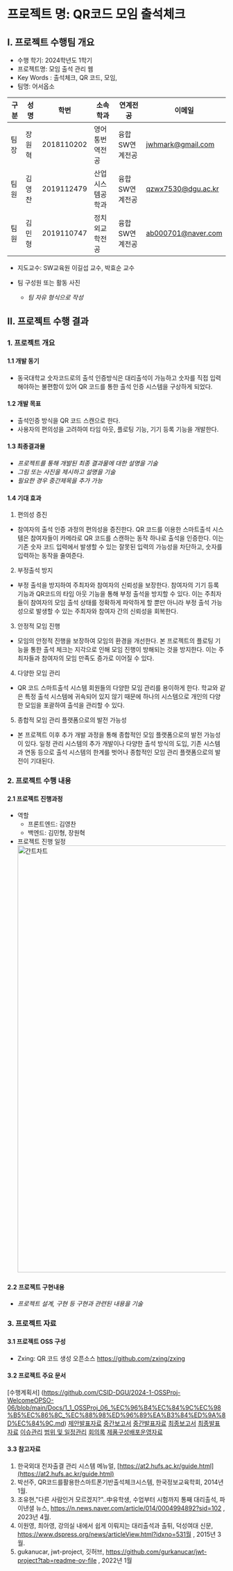 # 프로젝트 명: QR코드 모임 출석체크 

## I. 프로젝트 수행팀 개요

* 수행 학기:  2024학년도 1학기
* 프로젝트명:  모임 출석 관리 웹
* Key Words :  출석체크, QR 코드, 모임, 
* 팀명: 어서옵소    

| 구분 | 성명   | 학번       | 소속학과         | 연계전공       | 이메일             |
| ---- | ------ | ---------- | ---------------- | -------------- | ------------------ |
| 팀장 | 장원혁 | 2018110202 | 영어통번역전공   | 융합SW연계전공 | jwhmark@gmail.com  |
| 팀원 | 김영찬 | 2019112479 | 산업시스템공학과 | 융합SW연계전공 | qzwx7530@dgu.ac.kr |
| 팀원 | 김민형 | 2019110747 | 정치외교학전공   | 융합SW연계전공 | ab000701@naver.com |              

* 지도교수:  SW교육원 이길섭 교수, 박효순 교수   

* 팀 구성원 또는 활동 사진  
    * *팀 자유 형식으로 작성*  

## II. 프로젝트 수행 결과  

### 1. 프로젝트 개요  

#### 1.1 개발 동기  

- 동국대학교 숫자코드로의 출석 인증방식은 대리출석이 가능하고 숫자를 직접 입력해야하는 불편함이 있어 QR 코드를 통한 출석 인증 시스템을 구상하게 되었다.


#### 1.2 개발 목표  

- 출석인증 방식을 QR 코드 스캔으로 한다.
- 사용자의 편의성을 고려하여 타임 아웃, 플로팅 기능, 기기 등록 기능을 개발한다.


#### 1.3 최종결과물  

- *프로젝트를 통해 개발된 최종 결과물에 대한 설명을 기술*  
- *그림 또는 사진을 제시하고 설명을 기술*  
- *필요한 경우 중간제목을 추가 가능*  

#### 1.4 기대 효과  

1. 편의성 증진

- 참여자의 출석 인증 과정의 편의성을 증진한다. QR 코드를 이용한 스마트출석 시스템은 참여자들이 카메라로 QR 코드를 스캔하는 동작 하나로 출석을 인증한다. 이는 기존 숫자 코드 입력에서 발생할 수 있는 잘못된 입력의 가능성을 차단하고, 숫자를 입력하는 동작을 줄여준다.

2. 부정출석 방지

- 부정 출석을 방지하여 주최자와 참여자의 신뢰성을 보장한다. 참여자의 기기 등록 기능과 QR코드의 타임 아웃 기능을 통해 부정 출석을 방지할 수 있다. 이는 주최자들이 참여자의 모임 출석 상태를 정확하게 파악하게 할 뿐만 아니라 부정 출석 가능성으로 발생할 수 있는 주최자와 참여자 간의 신뢰성을 회복한다.

3. 안정적 모임 진행

- 모임의 안정적 진행을 보장하여 모임의 환경을 개선한다. 본 프로젝트의 플로팅 기능을 통한 출석 체크는 지각으로 인해 모임 진행이 방해되는 것을 방지한다. 이는 주최자들과 참여자의 모임 만족도 증가로 이어질 수 있다.

4. 다양한 모임 관리

- QR 코드 스마트출석 시스템 회원들의 다양한 모임 관리를 용이하게 한다. 학교와 같은 특정 출석 시스템에 귀속되어 있지 않기 때문에 하나의 시스템으로 개인의 다양한 모임을 포괄하여 출석을 관리할 수 있다.

5. 종합적 모임 관리 플랫폼으로의 발전 가능성

- 본 프로젝트 이후 추가 개발 과정을 통해 종합적인 모임 플랫폼으로의 발전 가능성이 있다. 일정 관리 시스템의 추가 개발이나 다양한 출석 방식의 도입, 기존 시스템과 연동 등으로 출석 시스템의 한계를 벗어나 종합적인 모임 관리 플랫폼으로의 발전이 기대된다.

### 2. 프로젝트 수행 내용  

#### 2.1 프로젝트 진행과정 

- 역할
  - 프론트엔드: 김영찬
  - 백엔드: 김민형, 장원혁
- 프로젝트 진행 일정
  <img width="981" alt="간트차트" src="https://github.com/CSID-DGU/2024-1-OSSProj-WelcomeOPSO-06/assets/144206885/a2b3383e-6576-4483-bcc7-7403846b467b">

#### 2.2 프로젝트 구현내용  

- *프로젝트 설계, 구현 등 구현과 관련된 내용을 기술*  

### 3. 프로젝트 자료  

#### 3.1 프로젝트 OSS 구성  

- Zxing: QR 코드 생성 오픈소스
  https://github.com/zxing/zxing

#### 3.2 프로젝트 주요 문서 

[수행계획서] (https://github.com/CSID-DGU/2024-1-OSSProj-WelcomeOPSO-06/blob/main/Docs/1_1_OSSProj_06_%EC%96%B4%EC%84%9C%EC%98%B5%EC%86%8C_%EC%88%98%ED%96%89%EA%B3%84%ED%9A%8D%EC%84%9C.md)
[제안발표자료](https://github.com/CSID-DGU/2024-1-OSSProj-WelcomeOPSO-06/blob/main/Docs/1_2_OSSProj_%ED%8C%80%EB%B2%88%ED%98%B8_%ED%8C%80%EB%AA%85_%EC%88%98%ED%96%89%EA%B3%84%ED%9A%8D%EB%B0%9C%ED%91%9C%EC%9E%90%EB%A3%8C.ppt)
[중간보고서](https://github.com/CSID-DGU/2024-1-OSSProj-WelcomeOPSO-06/blob/main/Docs/2_1_OSSProj_06_%EC%96%B4%EC%84%9C%EC%98%B5%EC%86%8C_%EC%A4%91%EA%B0%84%EB%B3%B4%EA%B3%A0%EC%84%9C_.md)
[중간발표자료](https://github.com/CSID-DGU/2024-1-OSSProj-WelcomeOPSO-06/blob/main/Docs/2_2_OSSProj_06_%EC%96%B4%EC%84%9C%EC%98%B5%EC%86%8C_%EC%A4%91%EA%B0%84%EB%B0%9C%ED%91%9C%EC%9E%90%EB%A3%8C_.ppt)
[최종보고서](https://github.com/CSID-DGU/2024-1-OSSProj-WelcomeOPSO-06/blob/main/Docs/3_1_OSSProj_06_%EC%96%B4%EC%84%9C%EC%98%B5%EC%86%8C_%EC%B5%9C%EC%A2%85%EB%B3%B4%EA%B3%A0%EC%84%9C_.md)
[최종발표자료](https://github.com/CSID-DGU/2024-1-OSSProj-WelcomeOPSO-06/blob/main/Docs/3_2_OSSProj_06_%EC%96%B4%EC%84%9C%EC%98%B5%EC%86%8C_%EC%B5%9C%EC%A2%85%EB%B0%9C%ED%91%9C%EC%9E%90%EB%A3%8C_.ppt)
[이슈관리](https://github.com/CSID-DGU/2024-1-OSSProj-WelcomeOPSO-06/issues)
[범위 및 일정관리](https://github.com/CSID-DGU/2024-1-OSSProj-WelcomeOPSO-06/blob/main/Docs/4_1_OSSProj_06_%EC%96%B4%EC%84%9C%EC%98%B5%EC%86%8C_%EB%B2%94%EC%9C%84_%EC%9D%BC%EC%A0%95_%EC%9D%B4%EC%8A%88%EA%B4%80%EB%A6%AC.md)
[회의록](https://github.com/CSID-DGU/2024-1-OSSProj-WelcomeOPSO-06/blob/main/Docs/4_2_OSSProj_06_%EC%96%B4%EC%84%9C%EC%98%B5%EC%86%8C_%ED%9A%8C%EC%9D%98%EB%A1%9D.md)
[제품구성배포운영자료](https://github.com/CSID-DGU/2024-1-OSSProj-WelcomeOPSO-06/blob/main/Docs/4_3_OSSProj_06_%EC%96%B4%EC%84%9C%EC%98%B5%EC%86%8C_%EC%A0%9C%ED%92%88%EA%B5%AC%EC%84%B1%EB%B0%B0%ED%8F%AC%EC%9A%B4%EC%98%81%EC%9E%90%EB%A3%8C.md)

#### 3.3 참고자료  

1. 한국외대 전자출결 관리 시스템 메뉴얼, [https://at2.hufs.ac.kr/guide.html](https://at2.hufs.ac.kr/guide.html)
2. 박선주, QR코드를활용한스마트폰기반출석체크시스템, 한국정보교육학회, 2014년 1월.
3. 조유현,"다른 사람인거 모르겠지?"..中유학생, 수업부터 시험까지 통째 대리출석, 파이낸셜 뉴스, https://n.news.naver.com/article/014/0004994892?sid=102 , 2023년 4월.
4. 이원영, 최아영, 강의실 내에서 쉽게 이뤄지는 대리출석과 출튀, 덕성여대 신문, https://www.dspress.org/news/articleView.html?idxno=531월 , 2015년 3월. 
5. gukanucar, jwt-project, 깃허브, https://github.com/gurkanucar/jwt-project?tab=readme-ov-file , 2022년 1월
